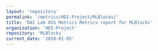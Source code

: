```yaml
---
layout: 'repository'
permalink: '/metrics/HDI-Project/MLBlocks/'
title: 'DAI Lab OSS Metrics Metrics report for MLBlocks'
organization: 'HDI-Project'
repository: 'MLBlocks'
current_date: '2020-01-05'
---
```


